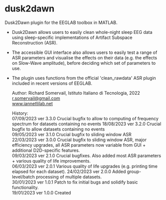 # dusk2dawn
Dusk2Dawn plugin for the EEGLAB toolbox in MATLAB.

- Dusk2Dawn allows users to easily clean whole-night sleep EEG data using sleep-specific implementations of Artifact Subspace Reconstruction (ASR).   
- The accessible GUI interface also allows users to easily test a range of ASR parameters and visualise the effects on their data (e.g. the effects on Slow-Wave amplitude), before deciding which set of parameters to use.   
- The plugin uses functions from the official 'clean_rawdata' ASR plugin included in recent versions of EEGLAB.  

	Author: Richard Somervail, Istituto Italiano di Tecnologia, 2022  
		r.somervail@gmail.com    
		www.iannettilab.net      
		  
	History:  
	07/09/2023 ver 3.3.0 Crucial bugfix to allow to computing of frequency spectrum for datasets containing no events 
	18/08/2023 ver 3.2.0 Crucial bugfix to allow datasets containing no events  
	09/05/2023 ver 3.1.0 Crucial bugfix to sliding window ASR  
	22/03/2023 ver 3.0.0 Crucial bugfix to sliding window ASR, major efficiency upgrades, all ASR parameters now variable from GUI + additional D2D-specific features.  
	09/03/2023 ver 2.1.0 Crucial bugfixes. Also added most ASR parameters + various quality of life improvements.  
	06/03/2023 ver 2.0.1 Various quality of life upgrades (e.g. printing time elapsed for each dataset).
	24/02/2023 ver 2.0.0 Added group-level/batch processing of multiple datasets.  
	30/01/2023 ver 1.0.1 Patch to fix initial bugs and solidify basic functionality.  
	19/01/2023 ver 1.0.0 Created  
	
